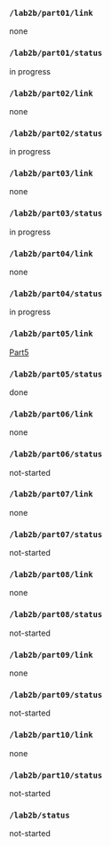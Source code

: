 ### `/lab2b/part01/link`
none
### `/lab2b/part01/status`
in progress
### `/lab2b/part02/link`
none
### `/lab2b/part02/status`
in progress
### `/lab2b/part03/link`
none
### `/lab2b/part03/status`
in progress
### `/lab2b/part04/link`
none
### `/lab2b/part04/status`
in progress
### `/lab2b/part05/link`
[Part5](https://github.com/HaoliangYou/ese5190-2022-lab2b-esp/tree/main/lab/05_i2c_traffic)
### `/lab2b/part05/status`
done
### `/lab2b/part06/link`
none
### `/lab2b/part06/status`
not-started
### `/lab2b/part07/link`
none
### `/lab2b/part07/status`
not-started
### `/lab2b/part08/link`
none
### `/lab2b/part08/status`
not-started
### `/lab2b/part09/link`
none
### `/lab2b/part09/status`
not-started
### `/lab2b/part10/link`
none
### `/lab2b/part10/status`
not-started
### `/lab2b/status`
not-started
